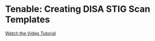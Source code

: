 <h1> Tenable: Creating DISA STIG Scan Templates </h1>


[Watch the Video Tutorial](https://youtu.be/1aqAc3f8iKQ)

